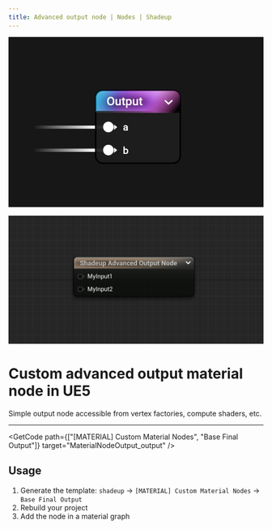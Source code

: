 ```yaml
---
title: Advanced output node | Nodes | Shadeup
---
```


<script>
	import GetCode from "@/get-code.svelte";
</script>

![Material graph node](img/nodes/nodes-output.jpg)

![Unreal material expression](img/nodes/nodes-output-shot.png)

<div style="display: none;">

#### Advanced output node

</div>

# Custom advanced output material node in UE5

Simple output node accessible from vertex factories, compute shaders, etc.

---

<GetCode path={["[MATERIAL] Custom Material Nodes", "Base Final Output"]} target="MaterialNodeOutput_output" />

## Usage

1. Generate the template: `shadeup` -> `[MATERIAL] Custom Material Nodes` -> `Base Final Output`
2. Rebuild your project
3. Add the node in a material graph
